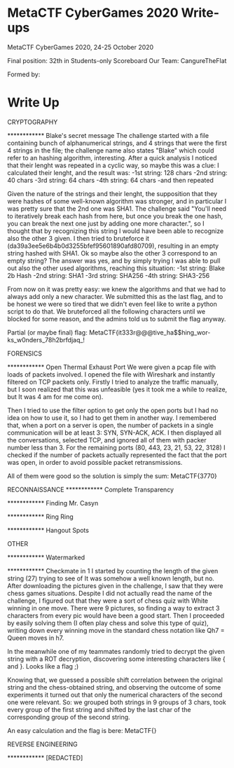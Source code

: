 # MetaCTF CyberGames 2020 Write-ups
MetaCTF CyberGames 2020, 24-25 October 2020 

Final position: 32th in Students-only Scoreboard
Our Team: CangureTheFlat

Formed by: 

# Write Up
CRYPTOGRAPHY

************ Blake's secret message
The challenge started with a file containing bunch of alphanumerical strings, and 4 strings that were the first 4 strings in the file; the challenge name also states "Blake" which could refer to an hashing algorithm, interesting.
After a quick analysis I noticed that their lenght was repeated in a cyclic way, so maybe this was a clue: I calculated their lenght, and the result was:
-1st string: 128 chars
-2nd string: 40 chars
-3rd string: 64 chars
-4th string: 64 chars
-and then repeated  

Given the nature of the strings and their lenght, the supposition that they were hashes of some well-known algorithm was stronger, and in particular I was pretty sure that the 2nd one was SHA1.
The challenge said "You'll need to iteratively break each hash from here, but once you break the one hash, you can break the next one just by adding one more character.", so I thought that by recognizing this string I would have been able to recognize also the other 3 given.
I then tried to bruteforce it (da39a3ee5e6b4b0d3255bfef95601890afd80709), resulting in an empty string hashed with SHA1. Ok so maybe also the other 3 correspond to an empty string? 
The answer was yes, and by simply trying I was able to pull out also the other used algorithms, reaching this situation:
-1st string: Blake 2b Hash
-2nd string: SHA1
-3rd string: SHA256
-4th string: SHA3-256

From now on it was pretty easy: we knew the algorithms and that we had to always add only a new character.
We submitted this as the last flag, and to be honest we were so tired that we didn't even feel like to write a python script to do that. We bruteforced all the following characters until we blocked for some reason, and the admins told us to submit the flag anyway. 

Partial (or maybe final) flag: 
MetaCTF{it333r@@@tive_ha$$hing_wor-ks_w0nders_78h2brfdjaq_!


FORENSICS

************ Open Thermal Exhaust Port
We were given a pcap file with loads of packets involved. I opened the file with Wireshark and instantly filtered on TCP packets only. 
Firstly I tried to analyze the traffic manually, but I soon realized that this was unfeasible (yes it took me a while to realize, but It was 4 am for me come on).

Then I tried to use the filter option to get only the open ports but I had no idea on how to use it, so I had to get them in another way. I remembered that, when a port on a server is open, the number of packets in a single communication will be at least 3: SYN, SYN-ACK, ACK.
I then displayed all the conversations, selected TCP, and ignored all of them with packer number less than 3. For the remaining ports (80, 443, 23, 21, 53, 22, 3128) I checked if the number of packets actually represented the fact that the port was open, in order to avoid possible packet retransmissions.

All of them were good so the solution is simply the sum: 
MetaCTF{3770}

RECONNAISSANCE
************ Complete Transparency

************ Finding Mr. Casyn

************ Ring Ring

************ Hangout Spots

OTHER

************ Watermarked

************ Checkmate in 1
I started by counting the length of the given string (27) trying to see of It was somehow a well known length, but no. After downloading the pictures given in the challenge, I saw that they were chess games situations. Despite I did not actually read the name of the challenge, I figured out that they were a sort of chess quiz with White winning in one move.
There were 9 pictures, so finding a way to extract 3 characters from every pic would have been a good start.
Then I proceeded by easily solving them (I often play chess and solve this type of quiz), writing down every winning move in the standard chess notation like Qh7 = Queen moves in h7.

In the meanwhile one of my teammates randomly tried to decrypt the given string with a ROT decryption, discovering some interesting characters like { and }. Looks like a flag ;)

Knowing that, we guessed a possible shift correlation between the original string and the chess-obtained string, and observing the outcome of some experiments it turned out that only the numerical characters of the second one were relevant.
So: we grouped both strings in 9 groups of 3 chars, took every group of the first string and shifted by the last char of the corresponding group of the second string.

An easy calculation and the flag is bere: MetaCTF{}


REVERSE ENGINEERING

************ [REDACTED]
